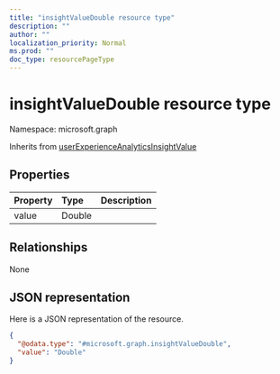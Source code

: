 ```yaml
---
title: "insightValueDouble resource type"
description: ""
author: ""
localization_priority: Normal
ms.prod: ""
doc_type: resourcePageType
---
```


# insightValueDouble resource type


Namespace: microsoft.graph




Inherits from [userExperienceAnalyticsInsightValue](../resources/userexperienceanalyticsinsightvalue.md)

## Properties
|Property|Type|Description|
|:---|:---|:---|
|value|Double||

## Relationships
None

## JSON representation
Here is a JSON representation of the resource.
<!-- {
  "blockType": "resource",
  "@odata.type": "microsoft.graph.insightValueDouble"
}
-->
``` json
{
  "@odata.type": "#microsoft.graph.insightValueDouble",
  "value": "Double"
}
```

